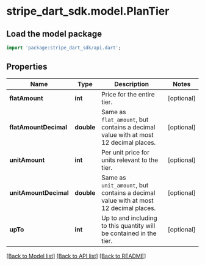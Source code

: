 # stripe_dart_sdk.model.PlanTier

## Load the model package
```dart
import 'package:stripe_dart_sdk/api.dart';
```

## Properties
Name | Type | Description | Notes
------------ | ------------- | ------------- | -------------
**flatAmount** | **int** | Price for the entire tier. | [optional] 
**flatAmountDecimal** | **double** | Same as `flat_amount`, but contains a decimal value with at most 12 decimal places. | [optional] 
**unitAmount** | **int** | Per unit price for units relevant to the tier. | [optional] 
**unitAmountDecimal** | **double** | Same as `unit_amount`, but contains a decimal value with at most 12 decimal places. | [optional] 
**upTo** | **int** | Up to and including to this quantity will be contained in the tier. | [optional] 

[[Back to Model list]](../README.md#documentation-for-models) [[Back to API list]](../README.md#documentation-for-api-endpoints) [[Back to README]](../README.md)


